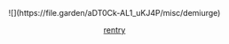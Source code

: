 <div align="center">
![](https://file.garden/aDT0Ck-AL1_uKJ4P/misc/demiurge)

[rentry](https://rentry.co/deepest)
